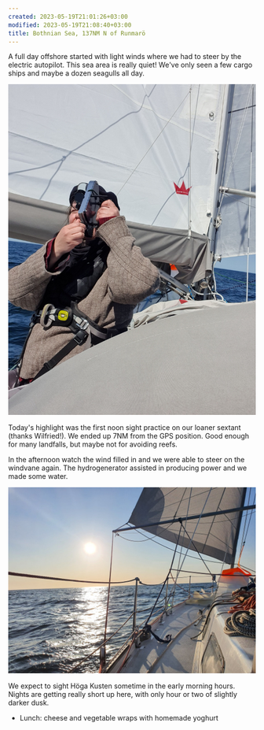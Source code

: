 ```yaml
---
created: 2023-05-19T21:01:26+03:00
modified: 2023-05-19T21:08:40+03:00
title: Bothnian Sea, 137NM N of Runmarö
---
```


A full day offshore started with light winds where we had to steer by the electric autopilot. This sea area is really quiet! We've only seen a few cargo ships and maybe a dozen seagulls all day.

![Image](../2023/5b9f567154b562d9064d177ac06d25ed.jpg) 

Today's highlight was the first noon sight practice on our loaner sextant (thanks Wilfried!). We ended up 7NM from the GPS position. Good enough for many landfalls, but maybe not for avoiding reefs.

In the afternoon watch the wind filled in and we were able to steer on the windvane again. The hydrogenerator assisted in producing power and we made some water.

![Image](../2023/42834f090929b562832e7e99182a5581.jpg) 

We expect to sight Höga Kusten sometime in the early morning hours. Nights are getting really short up here, with only hour or two of slightly darker dusk.

* Lunch: cheese and vegetable wraps with homemade yoghurt
